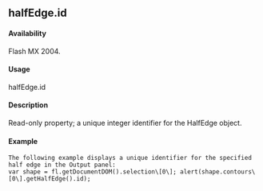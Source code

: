 ## halfEdge.id

#### Availability

Flash MX 2004.

#### Usage

halfEdge.id

#### Description

Read-only property; a unique integer identifier for the HalfEdge object.

#### Example

```
The following example displays a unique identifier for the specified half edge in the Output panel:
var shape = fl.getDocumentDOM().selection\[0\]; alert(shape.contours\[0\].getHalfEdge().id);

```